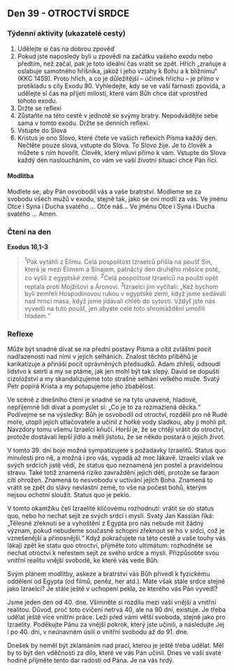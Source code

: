 ## Den 39 - OTROCTVÍ SRDCE

### Týdenní aktivity (ukazatelé cesty)

1. Udělejte si čas na dobrou zpověď
1. Pokud jste naposledy byli u zpovědi na začátku vašeho exodu nebo předtím, než začal, pak je toto ideální čas vrátit se zpět. Hřích „zraňuje a oslabuje samotného hříšníka, jakož i jeho vztahy k Bohu a k bližnímu“ (KKC 1459). Proto hřích, a co je důležitější – účinek hříchu – je přímo v protikladu s cíly Exodu 90. Vyhledejte, kdy se ve vaší farnosti zpovídá, a udělejte si čas na přijetí milostí, které vám Bůh chce dát vprostřed tohoto exodu.
1. Držte se reflexí
1. Zůstaňte na této cestě v jednotě se svýmy bratry. Nepodvádějte sebe sama v tomto exodu. Držte se denních reflexí.
1. Vstupte do Slova
1. Kristus je ono Slovo, které čtete ve vašich reflexích Písma každý den. Nečtěte pouze slova, vstupte do Slova. To Slovo žije. Je to člověk a můžete s ním hovořit. Člověk, který mluví přímo k vám. Vstupte do Slova každý den nasloucháním, co vám ve vaší životní situaci chce Pán říci.

#### Modlitba

Modlete se, aby Pán osvobodil vás a vaše bratrství.
Modleme se za svobodu všech mužů v exodu, stejně tak, jako se oni modlí za vás.
Ve jménu Otce i Syna i Ducha svatého … Otče náš… Ve jménu Otce i Syna i Ducha svatého … Amen.

### Čtení na den

**Exodus 16,1-3**

> <sup>1</sup>Pak vytáhli z Élimu. Celá pospolitost Izraelců přišla na poušť Sín, která je mezi Élimem a Sínajem, patnáctý den druhého měsíce poté, co vyšli z egyptské země.
> <sup>2</sup>Celá pospolitost Izraelců na poušti opět reptala proti Mojžíšovi a Áronovi.
> <sup>3</sup>Izraelci jim vyčítali: „Kéž bychom byli zemřeli Hospodinovou rukou v egyptské zemi, když jsme sedávali nad hrnci masa, když jsme jídávali chléb do sytosti. Vždyť jste nás vyvedli na tuto poušť, jen abyste celé toto shromáždění umořili hladem.“

### Reflexe

Může být snadné dívat se na přední postavy Písma a cítit zvláštní pocit nadřazenosti nad nimi v jejich selháních.
Znalost těchto příběhů je karikatizuje a přináší pocit oprávněných předsudků. Adam zhřeší, odsoudí lidstvo k smrti a
my se ptáme, jak jen mohl být tak slepý. David se dopuští cizoložství a my skandalizujeme toto strašné selhání velkého
muže. Svatý Petr popírá Krista a my potupujeme jeho zbabělost.

Ve scéně z dnešního čtení je snadné se na tyto unavené, hladové, nepříjemné lidi dívat a pomyslet si: „Co je to za
rozmazlená děcka.“ Podívejme se na výsledky: Bůh je osvobodil od otroctví, rozdělil pro ně Rudé moře, utopil jejich
utlačovatele a učinil z hořké vody sladkou, aby ji mohli pít. Navzdory tomu všemu Izraelci kňučí. Horší je, že se chtějí
vrátit do otroctví, protože dostávali lepší jídlo a měli jistotu, že se někdo postará o jejich život.

V tomto 39. dni boje možná sympatizujete s požadavky Izraelitů. Status quo minulosti pro ně, a možná i pro vás,
vypadá až moc lákavě. Izraelci však ve svých srdcích jistě vědí, že status quo neznamená jen postel a pravidelnou
stravu. Také totiž znamená riziko zavraždění jejich dětí, protože se faraon cítí ohrožen. Znamená to nesvobodu
v uctívání jejich Boha. Znamená to vrátit se zpět do slávy nevlastní země, to vše na počest bohů, kterým nejsou ochotni
sloužit. Status quo je peklo.

V tomto okamžiku čelí Izraelité klíčovému rozhodnutí: vrátit se do status quo, nebo ho nechat sejít ze svých srdcí i
myslí. Svatý Jan Kassián říká: „Tělesné zřeknutí se a vyhoštění z Egypta pro nás nebude mít žádný význam, pokud
nebudeme současně schopni zřeknout se ho v srdci, což je vznešenější a přínosnější.“ Když pokračujete na této cestě a
vaše touhy vás lákají zpět ke statu quo otroctví, přijměte toto ultimátum: rozhodněte se nechat otroctví k neřestem sejít
ze svého srdce a mysli. Přizpůsobte svou vnitřní realitu vnější svobodě, ke které vás vede Bůh.

Svým plánem modlitby, askeze a bratrství vás Bůh přívedl k fyzickému oddělení od Egypta (od filmů, peněz, her atd.).
Máte však stále srdce stejné jako Izraelci? Je stále ještě v uchopení pekla, ze kterého vás Pán vyvedl?

Jsme jeden den od 40. dne. Všimněte si rozdílu mezi vaší vnější a vnitřní realitou. Důvod, proč toto cvičení netrvá 40,
ale na 90 dní, existuje. Je třeba udělat ještě více vnitřní práce. Leží před vámi větší svoboda, stejně jako pro Izraelity.
Poděkujte Pánu za vnější pokrok, který jste učinili, a následujte Jej i po 40. dni, v neúnavném úsilí o vnitřní svobodu až
do 91. dne.

Dnešek by neměl být zklamáním nad prací, kterou je ještě třeba udělat. Měl by to být den vděčnosti za dílo, které ve
vás Pán učinil. Dnes ve vaší svaté hodině přijměte tento dar radosti od Pána. Je na vás hrdý.
